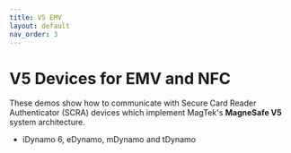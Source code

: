 ```yaml
---
title: V5 EMV
layout: default
nav_order: 3
---
```


# V5 Devices for EMV and NFC
These demos show how to communicate with Secure Card Reader Authenticator (SCRA) devices which implement MagTek's **MagneSafe V5** system architecture.

- iDynamo 6, eDynamo, mDynamo and tDynamo
